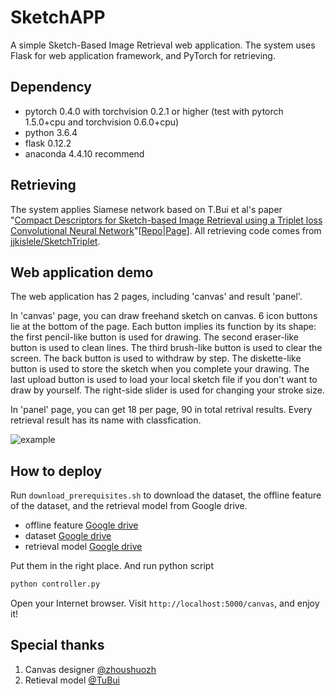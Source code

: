 # SketchAPP

A simple Sketch-Based Image Retrieval web application. The system uses Flask for web application framework, and PyTorch for retrieving.

## Dependency

- pytorch 0.4.0 with torchvision 0.2.1 or higher (test with pytorch 1.5.0+cpu and torchvision 0.6.0+cpu)
- python 3.6.4
- flask 0.12.2
- anaconda 4.4.10 recommend

## Retrieving

The system applies Siamese network based on T.Bui et al's paper "[Compact Descriptors for Sketch-based Image Retrieval using a Triplet loss Convolutional Neural Network](https://doi.org/10.1016/j.cviu.2017.06.007)"[[Repo](https://github.com/TuBui/Triplet_Loss_SBIR)|[Page](http://www.cvssp.org/data/Flickr25K/CVIU16.html)]. All retrieving code comes from [jjkislele/SketchTriplet](https://github.com/jjkislele/SketchTriplet).

## Web application demo

The web application has 2 pages, including 'canvas' and result 'panel'. 

In 'canvas' page, you can draw freehand sketch on canvas. 6 icon buttons lie at the bottom of the page. Each button implies its function by its shape: the first pencil-like button is used for drawing. The second eraser-like button is used to clean lines. The third brush-like button is used to clear the screen. The back button is used to withdraw by step. The diskette-like button is used to store the sketch when you complete your drawing. The last upload button is used to load your local sketch file if you don't want to draw by yourself. The right-side slider is used for changing your stroke size.

In 'panel' page, you can get 18 per page, 90 in total retrival results. Every retrieval result has its name with classfication.

![example](https://github.com/SeaRhyme7th/SketchAPP/blob/master/example.gif)

## How to deploy

Run `download_prerequisites.sh` to download the dataset, the offline feature of the dataset, and the retrieval model from Google drive. 

- offline feature [Google drive](https://drive.google.com/open?id=1Z1fbJrNnjD7VrubYBCtfweYNoMjH1uEW)
- dataset [Google drive](https://drive.google.com/open?id=1PqzIO-OWTeEAl3Hs5tRavRs6-qZ8OmXb)
- retrieval model [Google drive](https://drive.google.com/open?id=1oUDCTENBzdBok7rjB_B8zHE3mwdw_0ve)

Put them in the right place. And run python script

```bash
python controller.py
```

Open your Internet browser. Visit `http://localhost:5000/canvas`, and enjoy it!

## Special thanks

1. Canvas designer [@zhoushuozh](https://github.com/zhoushuozh/drawingborad)
2. Retieval model [@TuBui](https://github.com/TuBui/Triplet_Loss_SBIR)
